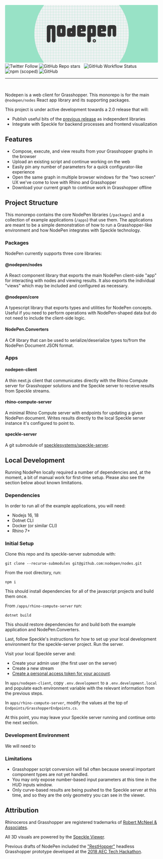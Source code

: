 <img src="np-banner.png" >

<div>
<img alt="Twitter Follow" src="https://img.shields.io/twitter/follow/NodePenIO?style=social">
<img alt="GitHub Repo stars" src="https://img.shields.io/github/stars/nodepen/nodes?style=social">
&nbsp;
<img alt="GitHub Workflow Status" src="https://img.shields.io/github/workflow/status/nodepen/nodes/ci?style=flat-square">
<img alt="npm (scoped)" src="https://img.shields.io/npm/v/@nodepen/nodes?style=flat-square">
<img alt="GitHub" src="https://img.shields.io/github/license/nodepen/nodes?style=flat-square">
</div>

---
<br />

Nodepen is a web client for Grasshopper. This monorepo is for the main `@nodepen/nodes` React app library and its supporting packages.

This project is under active development towards a 2.0 release that will:

- Publish useful bits of the [previous release](https://github.com/nodepen/nodes/releases/tag/1.0.0) as independent libraries
- Integrate with Speckle for backend processes and frontend visualization

## Features

- Compose, execute, and view results from your Grasshopper graphs in the browser
- Upload an existing script and continue working on the web
- Easily pin any number of parameters for a quick configurator-like experience
- Open the same graph in multiple browser windows for the "two screen" UX we've come to love with Rhino and Grasshopper
- Download your current graph to continue work in Grasshopper offline

## Project Structure

This monorepo contains the core NodePen libraries (`/packages`) and a collection of example applications (`/apps`) that use them. The applications are meant to be a simple demonstration of how to run a Grasshopper-like environment and how NodePen integrates with Speckle technology.

### Packages

NodePen currently supports three core libraries:

#### @nodepen/nodes

A React component library that exports the main NodePen client-side "app" for interacting with nodes and viewing results. It also exports the individual "views" which may be included and configured as necessary.

#### @nodepen/core

A typescript library that exports types and utilities for NodePen concepts. Useful if you need to perform operations with NodePen-shaped data but do not need to include the client-side logic.

#### NodePen.Converters

A C# library that can be used to serialize/deserialize types to/from the NodePen Document JSON format.

### Apps

#### nodepen-client

A thin next.js client that communicates directly with the Rhino Compute server for Grasshopper solutions and the Speckle server to receive results from Speckle streams.

#### rhino-compute-server

A minimal Rhino Compute server with endpoints for updating a given NodePen document. Writes results directly to the local Speckle server instance it's configured to point to.

#### speckle-server

A git submodule of [specklesystems/speckle-server](https://github.com/specklesystems/speckle-server).

## Local Development

Running NodePen locally required a number of dependencies and, at the moment, a bit of manual work for first-time setup. Please also see the section below about known limitations.

### Dependencies

In order to run all of the example applications, you will need:

- Nodejs 16, 18
- Dotnet CLI
- Docker (or similar CLI)
- Rhino 7+

### Initial Setup

Clone this repo and its speckle-server submodule with:

```
git clone --recurse-submodules git@github.com:nodepen/nodes.git
```

From the root directory, run:

```
npm i
```

This should install dependencies for all of the javascript projects and build them once.

From `/apps/rhino-compute-server` run:

```
dotnet build
```

This should restore dependencies for and build both the example application and NodePen.Converters.

Last, follow Speckle's instructions for how to set up your local development environment for the speckle-server project. Run the server.

Visit your local Speckle server and:

- Create your admin user (the first user on the server)
- Create a new stream
- [Create a personal access token for your account](https://speckle.guide/dev/tokens.html).

In `apps/nodepen-client`, copy `.env.development` to a `.env.development.local` and populate each environment variable with the relevant information from the previous steps.

In `apps/rhino-compute-server`, modify the values at the top of `Endpoints/GrasshopperEndpoints.cs`.

At this point, you may leave your Speckle server running and continue onto the next section.

### Development Environment

We will need to

### Limitations

- Grasshopper script conversion will fail often because several important component types are not yet handled.
- You may only expose number-based input parameters at this time in the HUD inputs window.
- Only curve-based results are being pushed to the Speckle server at this time, and so they are the only geometry you can see in the viewer.

## Attribution

Rhinoceros and Grasshopper are registered trademarks of [Robert McNeel & Associates](https://www.rhino3d.com).

All 3D visuals are powered by the [Speckle Viewer](https://github.com/specklesystems/speckle-server/tree/main/packages/viewer).

Previous drafts of NodePen included the ["RestHopper"](https://github.com/RESThopper/resthopper.grasshopper) headless Grasshopper prototype developed at the [2018 AEC Tech Hackathon](http://core.thorntontomasetti.com/aec-tech-2018/aec-tech-2018-hackathon/2018-aec-tech-hackathon-github-repos/).

